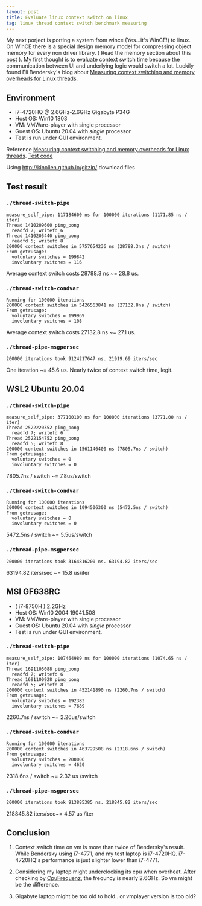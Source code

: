 ```yaml
---
layout: post
title: Evaluate linux context switch on linux
tag: linux thread context switch benchmark measuring 
---
```


My next porject is porting a system from wince (Yes...it's WinCE!) to linux.
On WinCE there is a special design memory model for compressing object memory for every non driver library. ( Read the memory section about this [post](https://docs.microsoft.com/en-us/archive/msdn-magazine/2000/november/windows-ce-3-0-enhanced-real-time-features-provide-sophisticated-thread-handling) ).
My first thought is to evaluate context switch time because the communication between UI and underlying logic would switch a lot.
Luckily found Eli Bendersky's blog about [Measuring context switching and memory overheads for Linux threads](https://eli.thegreenplace.net/2018/measuring-context-switching-and-memory-overheads-for-linux-threads/).


## Environment
* i7-4720HQ @ 2.6GHz-2.6GHz Gigabyte P34G
* Host OS: Win10 1803
* VM: VMWare-player with single processor
* Guest OS: Ubuntu 20.04 with *single* processor
* Test is run under GUI environment.

Reference [Measuring context switching and memory overheads for Linux threads](https://eli.thegreenplace.net/2018/measuring-context-switching-and-memory-overheads-for-linux-threads/).
[Test code](https://github.com/eliben/code-for-blog/tree/master/2018/threadoverhead)

Using http://kinolien.github.io/gitzip/ download files

## Test result

### `./thread-switch-pipe`
```
measure_self_pipe: 117184600 ns for 100000 iterations (1171.85 ns / iter)
Thread 1410209600 ping_pong
  readfd 7; writefd 6
Thread 1410205440 ping_pong
  readfd 5; writefd 8
200000 context switches in 5757654236 ns (28788.3ns / switch)
From getrusage:
  voluntary switches = 199842
  involuntary switches = 116
```
Average context switch costs 28788.3 ns ~= 28.8 us.

### `./thread-switch-condvar`
```
Running for 100000 iterations
200000 context switches in 5426563841 ns (27132.8ns / switch)
From getrusage:
  voluntary switches = 199969
  involuntary switches = 108
```
Average context switch costs 27132.8 ns ~= 27.1 us.


### `./thread-pipe-msgpersec`
```
200000 iterations took 9124217647 ns. 21919.69 iters/sec
```
One iteration ~= 45.6 us. Nearly twice of context switch time, legit.


## WSL2 Ubuntu 20.04
  
### `./thread-switch-pipe`
```
measure_self_pipe: 377100100 ns for 100000 iterations (3771.00 ns / iter)
Thread 2522220352 ping_pong
  readfd 7; writefd 6
Thread 2522154752 ping_pong
  readfd 5; writefd 8
200000 context switches in 1561146400 ns (7805.7ns / switch)
From getrusage:
  voluntary switches = 0
  involuntary switches = 0
```
7805.7ns / switch ~= 7.8us/switch

### `./thread-switch-condvar`
```
Running for 100000 iterations
200000 context switches in 1094506300 ns (5472.5ns / switch)
From getrusage:
  voluntary switches = 0
  involuntary switches = 0
```
5472.5ns / switch ~= 5.5us/switch

### `./thread-pipe-msgpersec`
```
200000 iterations took 3164816200 ns. 63194.82 iters/sec
```
63194.82 iters/sec ~= 15.8 us/iter 


## MSI GF638RC 
* ( i7-8750H ) 2.2GHz
* Host OS: Win10 2004 19041.508
* VM: VMWare-player with single processor
* Guest OS: Ubuntu 20.04 with *single* processor
* Test is run under GUI environment.

### `./thread-switch-pipe`
```
measure_self_pipe: 107464989 ns for 100000 iterations (1074.65 ns / iter)
Thread 1691105088 ping_pong
  readfd 7; writefd 6
Thread 1691100928 ping_pong
  readfd 5; writefd 8
200000 context switches in 452141890 ns (2260.7ns / switch)
From getrusage:
  voluntary switches = 192383
  involuntary switches = 7689
```
2260.7ns / switch ~= 2.26us/switch

### `./thread-switch-condvar`
```
Running for 100000 iterations
200000 context switches in 463729508 ns (2318.6ns / switch)
From getrusage:
  voluntary switches = 200006
  involuntary switches = 4620

```
2318.6ns / switch ~= 2.32 us /switch
### `./thread-pipe-msgpersec`
```
200000 iterations took 913885385 ns. 218845.82 iters/sec
```
218845.82 iters/sec~= 4.57 us /iter


## Conclusion

  1. Context switch time on vm is more than twice of Bendersky's result.
While Bendersky using i7-4771, and my test laptop is i7-4720HQ. i7-4720HQ's performance is just slighter lower than i7-4771.

  2. Considering my laptop might underclocking its cpu when overheat. 
After checking by [CpuFrequenz](http://www.softwareok.com/?Download=CpuFrequenz), the frequncy is nearly 2.6GHz.
So vm might be the difference. 

  3. Gigabyte laptop might be too old to hold.. or vmplayer version is too old?
  
